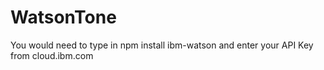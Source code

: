 # WatsonTone
You would need to type in npm install ibm-watson and enter your API Key from cloud.ibm.com
